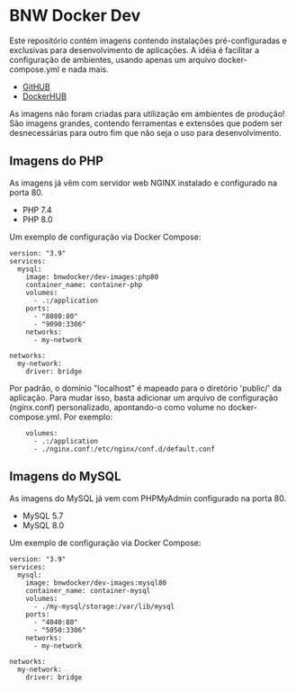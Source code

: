 # BNW Docker Dev

Este repositório contém imagens contendo instalações pré-configuradas e exclusivas para desenvolvimento de aplicações. A idéia é facilitar a configuração de ambientes, usando apenas um arquivo docker-compose.yml e nada mais.

- [GitHUB](https://github.com/bueno-networks/docker-dev)
- [DockerHUB](https://hub.docker.com/repository/docker/bnwdocker/dev-images)

As imagens não foram criadas para utilização em ambientes de produção! São imagens grandes, contendo ferramentas e extensões que podem ser desnecessárias para outro fim que não seja o uso para desenvolvimento.

## Imagens do PHP

As imagens já vêm com servidor web NGINX instalado e configurado na porta 80.

- PHP 7.4
- PHP 8.0

Um exemplo de configuração via Docker Compose:

```
version: "3.9"
services:
  mysql:
    image: bnwdocker/dev-images:php80
    container_name: container-php
    volumes:
      - .:/application
    ports:
      - "8080:80"
      - "9090:3306"
    networks:
      - my-network

networks:
  my-network:
    driver: bridge
```

Por padrão, o domínio "localhost" é mapeado para o diretório 'public/' da aplicação.
Para mudar isso, basta adicionar um arquivo de configuração (nginx.conf) personalizado,
apontando-o como volume no docker-compose.yml. Por exemplo:

```
    volumes:
      - .:/application
      - ./nginx.conf:/etc/nginx/conf.d/default.conf
```

## Imagens do MySQL

As imagens do MySQL já vem com PHPMyAdmin configurado na porta 80.

- MySQL 5.7
- MySQL 8.0

Um exemplo de configuração via Docker Compose:

```
version: "3.9"
services:
  mysql:
    image: bnwdocker/dev-images:mysql80
    container_name: container-mysql
    volumes:
      - ./my-mysql/storage:/var/lib/mysql
    ports:
      - "4040:80"
      - "5050:3306"
    networks:
      - my-network

networks:
  my-network:
    driver: bridge
```
